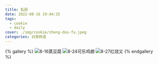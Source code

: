 ```yaml
---
title: 私厨
date: 2022-08-16 19:44:25
tags:
  - cookie
  - daily
cover: ./img/cookie/zheng-dou-fu.jpeg
categories: 日常碎语
---
```


{% gallery %}
![8-16蒸豆腐](./img/cookie/zheng-dou-fu.jpeg)
![8-24可乐鸡翅](./img/cookie/coke-chicken.jpeg)
![8-27红烧又](./img/cookie/hong-shao-you.jpeg)
{% endgallery %}
